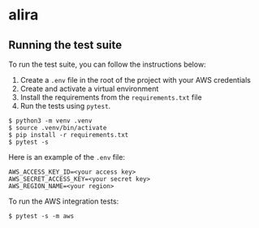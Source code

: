 # alira

## Running the test suite

To run the test suite, you can follow the instructions below:

1. Create a `.env` file in the root of the project with your AWS credentials
2. Create and activate a virtual environment
3. Install the requirements from the `requirements.txt` file
4. Run the tests using `pytest`.

```shell
$ python3 -m venv .venv
$ source .venv/bin/activate
$ pip install -r requirements.txt
$ pytest -s
```

Here is an example of the `.env` file:

```
AWS_ACCESS_KEY_ID=<your access key>
AWS_SECRET_ACCESS_KEY=<your secret key>
AWS_REGION_NAME=<your region>
```

To run the AWS integration tests:

```shell
$ pytest -s -m aws
```

